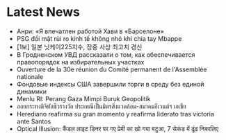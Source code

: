# Latest News
-  Анри: «Я впечатлен работой Хави в «Барселоне»
-  PSG đối mặt rủi ro kinh tế không nhỏ khi chia tay Mbappe
-  [1보] 일본 닛케이225지수, 장중 사상 최고치 경신
-  В Гродненском УВД рассказали о том, как обеспечивается правопорядок на избирательных участках
-  Ouverture de la 30e réunion du Comité permanent de l'Assemblée nationale
-  Фондовые индексы США завершили торги в среду без единой динамики
-  Menlu RI: Perang Gaza Mimpi Buruk Geopolitik
-  ลอยกระทงดิจิทัลซิวรางวัล ประเพณีเป็นมิตรสิ่งแวดล้อม-สมาคมอีเวนต์ฯ เอเชีย
-  Herediano reafirma su gran momento y reafirma liderato tras victoria ante Santos
-  Optical Illusion: कैंडल लाइट डिनर पर गए प्रेमी का खो गया बटुआ, 7 सेकंड में ढूंढ निकालिए
